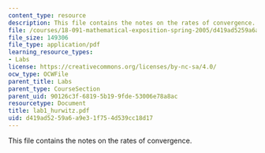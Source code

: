 ```yaml
---
content_type: resource
description: This file contains the notes on the rates of convergence.
file: /courses/18-091-mathematical-exposition-spring-2005/d419ad5259a6a9e31f754d539cc18d17_lab1_hurwitz.pdf
file_size: 149306
file_type: application/pdf
learning_resource_types:
- Labs
license: https://creativecommons.org/licenses/by-nc-sa/4.0/
ocw_type: OCWFile
parent_title: Labs
parent_type: CourseSection
parent_uid: 90126c3f-6819-5b19-9fde-53006e78a8ac
resourcetype: Document
title: lab1_hurwitz.pdf
uid: d419ad52-59a6-a9e3-1f75-4d539cc18d17
---
```

This file contains the notes on the rates of convergence.